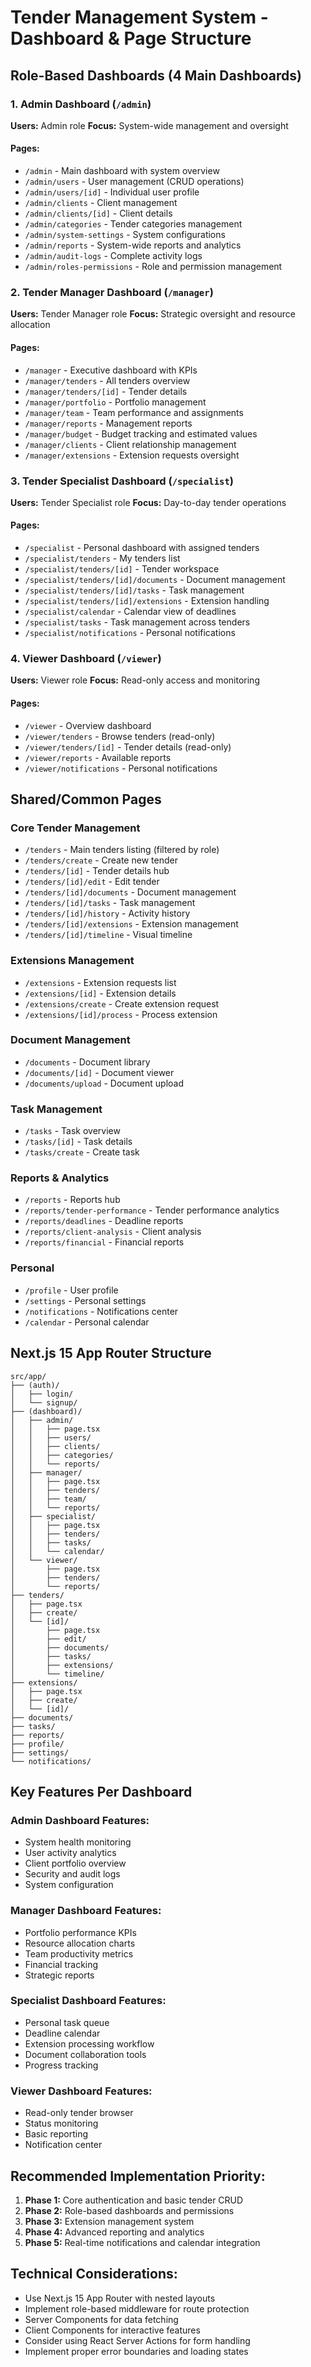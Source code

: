 # Tender Management System - Dashboard & Page Structure

## Role-Based Dashboards (4 Main Dashboards)

### 1. **Admin Dashboard** (`/admin`)

**Users:** Admin role
**Focus:** System-wide management and oversight

#### Pages:

- `/admin` - Main dashboard with system overview
- `/admin/users` - User management (CRUD operations)
- `/admin/users/[id]` - Individual user profile
- `/admin/clients` - Client management
- `/admin/clients/[id]` - Client details
- `/admin/categories` - Tender categories management
- `/admin/system-settings` - System configurations
- `/admin/reports` - System-wide reports and analytics
- `/admin/audit-logs` - Complete activity logs
- `/admin/roles-permissions` - Role and permission management

### 2. **Tender Manager Dashboard** (`/manager`)

**Users:** Tender Manager role
**Focus:** Strategic oversight and resource allocation

#### Pages:

- `/manager` - Executive dashboard with KPIs
- `/manager/tenders` - All tenders overview
- `/manager/tenders/[id]` - Tender details
- `/manager/portfolio` - Portfolio management
- `/manager/team` - Team performance and assignments
- `/manager/reports` - Management reports
- `/manager/budget` - Budget tracking and estimated values
- `/manager/clients` - Client relationship management
- `/manager/extensions` - Extension requests oversight

### 3. **Tender Specialist Dashboard** (`/specialist`)

**Users:** Tender Specialist role
**Focus:** Day-to-day tender operations

#### Pages:

- `/specialist` - Personal dashboard with assigned tenders
- `/specialist/tenders` - My tenders list
- `/specialist/tenders/[id]` - Tender workspace
- `/specialist/tenders/[id]/documents` - Document management
- `/specialist/tenders/[id]/tasks` - Task management
- `/specialist/tenders/[id]/extensions` - Extension handling
- `/specialist/calendar` - Calendar view of deadlines
- `/specialist/tasks` - Task management across tenders
- `/specialist/notifications` - Personal notifications

### 4. **Viewer Dashboard** (`/viewer`)

**Users:** Viewer role
**Focus:** Read-only access and monitoring

#### Pages:

- `/viewer` - Overview dashboard
- `/viewer/tenders` - Browse tenders (read-only)
- `/viewer/tenders/[id]` - Tender details (read-only)
- `/viewer/reports` - Available reports
- `/viewer/notifications` - Personal notifications

## Shared/Common Pages

### Core Tender Management

- `/tenders` - Main tenders listing (filtered by role)
- `/tenders/create` - Create new tender
- `/tenders/[id]` - Tender details hub
- `/tenders/[id]/edit` - Edit tender
- `/tenders/[id]/documents` - Document management
- `/tenders/[id]/tasks` - Task management
- `/tenders/[id]/history` - Activity history
- `/tenders/[id]/extensions` - Extension management
- `/tenders/[id]/timeline` - Visual timeline

### Extensions Management

- `/extensions` - Extension requests list
- `/extensions/[id]` - Extension details
- `/extensions/create` - Create extension request
- `/extensions/[id]/process` - Process extension

### Document Management

- `/documents` - Document library
- `/documents/[id]` - Document viewer
- `/documents/upload` - Document upload

### Task Management

- `/tasks` - Task overview
- `/tasks/[id]` - Task details
- `/tasks/create` - Create task

### Reports & Analytics

- `/reports` - Reports hub
- `/reports/tender-performance` - Tender performance analytics
- `/reports/deadlines` - Deadline reports
- `/reports/client-analysis` - Client analysis
- `/reports/financial` - Financial reports

### Personal

- `/profile` - User profile
- `/settings` - Personal settings
- `/notifications` - Notifications center
- `/calendar` - Personal calendar

## Next.js 15 App Router Structure

```
src/app/
├── (auth)/
│   ├── login/
│   └── signup/
├── (dashboard)/
│   ├── admin/
│   │   ├── page.tsx
│   │   ├── users/
│   │   ├── clients/
│   │   ├── categories/
│   │   └── reports/
│   ├── manager/
│   │   ├── page.tsx
│   │   ├── tenders/
│   │   ├── team/
│   │   └── reports/
│   ├── specialist/
│   │   ├── page.tsx
│   │   ├── tenders/
│   │   ├── tasks/
│   │   └── calendar/
│   └── viewer/
│       ├── page.tsx
│       ├── tenders/
│       └── reports/
├── tenders/
│   ├── page.tsx
│   ├── create/
│   └── [id]/
│       ├── page.tsx
│       ├── edit/
│       ├── documents/
│       ├── tasks/
│       ├── extensions/
│       └── timeline/
├── extensions/
│   ├── page.tsx
│   ├── create/
│   └── [id]/
├── documents/
├── tasks/
├── reports/
├── profile/
├── settings/
└── notifications/
```

## Key Features Per Dashboard

### Admin Dashboard Features:

- System health monitoring
- User activity analytics
- Client portfolio overview
- Security and audit logs
- System configuration

### Manager Dashboard Features:

- Portfolio performance KPIs
- Resource allocation charts
- Team productivity metrics
- Financial tracking
- Strategic reports

### Specialist Dashboard Features:

- Personal task queue
- Deadline calendar
- Extension processing workflow
- Document collaboration tools
- Progress tracking

### Viewer Dashboard Features:

- Read-only tender browser
- Status monitoring
- Basic reporting
- Notification center

## Recommended Implementation Priority:

1. **Phase 1:** Core authentication and basic tender CRUD
2. **Phase 2:** Role-based dashboards and permissions
3. **Phase 3:** Extension management system
4. **Phase 4:** Advanced reporting and analytics
5. **Phase 5:** Real-time notifications and calendar integration

## Technical Considerations:

- Use Next.js 15 App Router with nested layouts
- Implement role-based middleware for route protection
- Server Components for data fetching
- Client Components for interactive features
- Consider using React Server Actions for form handling
- Implement proper error boundaries and loading states
